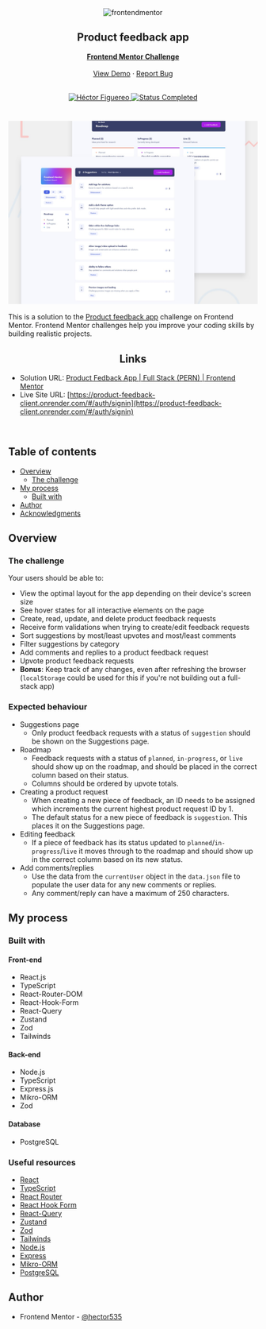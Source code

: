 <div id="top"></div>

<div align="center">
  <img src="https://www.frontendmentor.io/static/images/logo-mobile.svg" alt="frontendmentor" width="80">

  <h2 align="center">Product feedback app</h2>
  <p align="center">
    <a href="https://www.frontendmentor.io/challenges/product-feedback-app-wbvUYqjR6" target="_blank"><strong>Frontend Mentor Challenge</strong></a>
    <br />
    <br />
    <a href="https://product-feedback-client.onrender.com/#/auth/signin">View Demo</a>
    ·
    <a href="https://github.com/hector535/product-feedback-app/issues" target="_blank">Report Bug</a>
    <br />
    <br />
  </p>
</div>

<!-- Bagdes -->
<div align="center">
  <!-- Profile -->
  <a href="https://www.frontendmentor.io/profile/hector535" target="_blank">
    <img src="https://img.shields.io/badge/Profile-Héctor%20Figuereo-76b5c5?style=for-the-badge&logo=frontendmentor" alt="Héctor Figuereo">
  </a>
  <!-- Status -->
  <a href="#">
    <img src="https://img.shields.io/badge/Status-Completed-brightgreen?style=for-the-badge" alt="Status Completed">
  </a>

</div>

#

<div align="center">

![](./design/preview.jpg)

</div>

This is a solution to the [Product feedback app](https://www.frontendmentor.io/challenges/product-feedback-app-wbvUYqjR6) challenge on Frontend Mentor. Frontend Mentor challenges help you improve your coding skills by building realistic projects.

<h2 align="center">Links</h2>

- Solution URL: [Product Fedback App | Full Stack (PERN) | Frontend Mentor](https://www.frontendmentor.io/solutions/invoice-app-react-typescript-redux-toolkit-scss-iHo0UaB0P0)
- Live Site URL: [https://product-feedback-client.onrender.com/#/auth/signin](https://product-feedback-client.onrender.com/#/auth/signin)

<br>

## Table of contents

- [Overview](#overview)
  - [The challenge](#the-challenge)
- [My process](#my-process)
  - [Built with](#built-with)
- [Author](#author)
- [Acknowledgments](#acknowledgments)

## Overview

### The challenge

Your users should be able to:

- View the optimal layout for the app depending on their device's screen size
- See hover states for all interactive elements on the page
- Create, read, update, and delete product feedback requests
- Receive form validations when trying to create/edit feedback requests
- Sort suggestions by most/least upvotes and most/least comments
- Filter suggestions by category
- Add comments and replies to a product feedback request
- Upvote product feedback requests
- **Bonus**: Keep track of any changes, even after refreshing the browser (`localStorage` could be used for this if you're not building out a full-stack app)

### Expected behaviour

- Suggestions page
  - Only product feedback requests with a status of `suggestion` should be shown on the Suggestions page.
- Roadmap
  - Feedback requests with a status of `planned`, `in-progress`, or `live` should show up on the roadmap, and should be placed in the correct column based on their status.
  - Columns should be ordered by upvote totals.
- Creating a product request
  - When creating a new piece of feedback, an ID needs to be assigned which increments the current highest product request ID by 1.
  - The default status for a new piece of feedback is `suggestion`. This places it on the Suggestions page.
- Editing feedback
  - If a piece of feedback has its status updated to `planned`/`in-progress`/`live` it moves through to the roadmap and should show up in the correct column based on its new status.
- Add comments/replies
  - Use the data from the `currentUser` object in the `data.json` file to populate the user data for any new comments or replies.
  - Any comment/reply can have a maximum of 250 characters.

## My process

### Built with

#### Front-end

- React.js
- TypeScript
- React-Router-DOM
- React-Hook-Form
- React-Query
- Zustand
- Zod
- Tailwinds

#### Back-end

- Node.js
- TypeScript
- Express.js
- Mikro-ORM
- Zod

#### Database

- PostgreSQL

### Useful resources

- [React](https://reactjs.org/docs/getting-started.html)
- [TypeScript](https://www.typescriptlang.org/docs/)
- [React Router](https://reactrouter.com/en/main)
- [React Hook Form](https://react-hook-form.com/get-started)
- [React-Query](https://tanstack.com/query/latest/)
- [Zustand](https://github.com/pmndrs/zustand)
- [Zod](https://zod.dev/?id=arrays)
- [Tailwinds](https://tailwindcss.com/)
- [Node.js](https://nodejs.org/en)
- [Express](https://expressjs.com/en/starter/installing.html)
- [Mikro-ORM](https://mikro-orm.io/)
- [PostgreSQL](https://www.postgresql.org/)

## Author

- Frontend Mentor - [@hector535](https://www.frontendmentor.io/profile/hector535)
